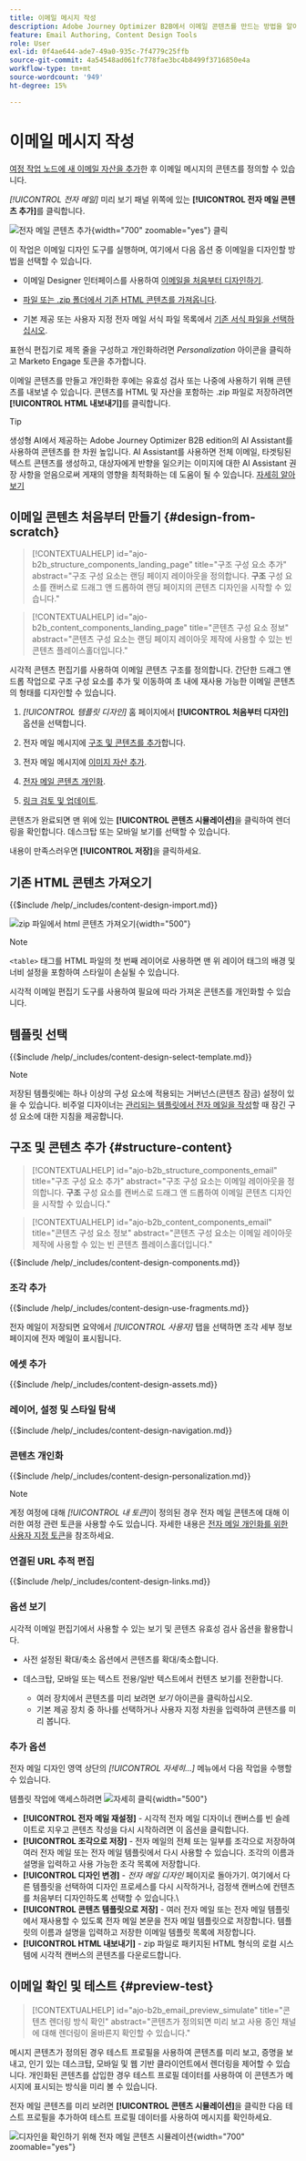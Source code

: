 ```yaml
---
title: 이메일 메시지 작성
description: Adobe Journey Optimizer B2B에서 이메일 콘텐츠를 만드는 방법을 알아봅니다. 템플릿, HTML 가져오기 및 AI 기반 도구를 사용하여 이메일 커뮤니케이션을 개인화하고 최적화합니다.
feature: Email Authoring, Content Design Tools
role: User
exl-id: 0f4ae644-ade7-49a0-935c-7f4779c25ffb
source-git-commit: 4a54548ad061fc778fae3bc4b8499f3716850e4a
workflow-type: tm+mt
source-wordcount: '949'
ht-degree: 15%

---
```


# 이메일 메시지 작성

[여정 작업 노드에 새 <!-- or duplicated --> 이메일 자산을 추가](./add-email.md)한 후 이메일 메시지의 콘텐츠를 정의할 수 있습니다.

_[!UICONTROL 전자 메일]_ 미리 보기 패널 위쪽에 있는 **[!UICONTROL 전자 메일 콘텐츠 추가]**&#x200B;를 클릭합니다.

![전자 메일 콘텐츠 추가 ](./assets/add-email-content.png){width="700" zoomable="yes"} 클릭

이 작업은 이메일 디자인 도구를 실행하며, 여기에서 다음 옵션 중 이메일을 디자인할 방법을 선택할 수 있습니다.

* 이메일 Designer 인터페이스를 사용하여 [이메일을 처음부터 디자인하기](#design-your-email-from-scratch).

* [파일 또는 .zip 폴더에서 기존 HTML 콘텐츠를 가져옵니다](#import-existing-html-content).

* 기본 제공 또는 사용자 지정 전자 메일 서식 파일 목록에서 [기존 서식 파일을 선택하십시오](#select-a-template).

표현식 편집기로 제목 줄을 구성하고 개인화하려면 _Personalization_ 아이콘을 클릭하고 Marketo Engage 토큰을 추가합니다.

이메일 콘텐츠를 만들고 개인화한 후에는 유효성 검사 또는 나중에 사용하기 위해 콘텐츠를 내보낼 수 있습니다. 콘텐츠를 HTML 및 자산을 포함하는 .zip 파일로 저장하려면 **[!UICONTROL HTML 내보내기]**&#x200B;를 클릭합니다.

>[!TIP]
>
>생성형 AI에서 제공하는 Adobe Journey Optimizer B2B edition의 AI Assistant를 사용하여 콘텐츠를 한 차원 높입니다. AI Assistant를 사용하면 전체 이메일, 타겟팅된 텍스트 콘텐츠를 생성하고, 대상자에게 반향을 일으키는 이미지에 대한 AI Assistant 권장 사항을 얻음으로써 게재의 영향을 최적화하는 데 도움이 될 수 있습니다. [자세히 알아보기](./ai-assistant-emails.md)

## 이메일 콘텐츠 처음부터 만들기 {#design-from-scratch}

>[!CONTEXTUALHELP]
>id="ajo-b2b_structure_components_landing_page"
>title="구조 구성 요소 추가"
>abstract="구조 구성 요소는 랜딩 페이지 레이아웃을 정의합니다. **구조** 구성 요소를 캔버스로 드래그 앤 드롭하여 랜딩 페이지의 콘텐츠 디자인을 시작할 수 있습니다."

>[!CONTEXTUALHELP]
>id="ajo-b2b_content_components_landing_page"
>title="콘텐츠 구성 요소 정보"
>abstract="콘텐츠 구성 요소는 랜딩 페이지 레이아웃 제작에 사용할 수 있는 빈 콘텐츠 플레이스홀더입니다."

시각적 콘텐츠 편집기를 사용하여 이메일 콘텐츠 구조를 정의합니다. 간단한 드래그 앤 드롭 작업으로 구조 구성 요소를 추가 및 이동하여 초 내에 재사용 가능한 이메일 콘텐츠의 형태를 디자인할 수 있습니다.

1. _[!UICONTROL 템플릿 디자인]_ 홈 페이지에서 **[!UICONTROL 처음부터 디자인]** 옵션을 선택합니다.

1. 전자 메일 메시지에 [구조 및 콘텐츠를 추가](#add-structure-and-content)합니다.
1. 전자 메일 메시지에 [이미지 자산 추가](#add-assets).
1. [전자 메일 콘텐츠 개인화](#personalize-content).
1. [링크 검토 및 업데이트](#preview-and-edit-linked-urls).

<!-- If needed, you can further personalize your email by clicking **[!UICONTROL Switch to code editor]** from the advanced menu. The code editor allows you to edit the email source code, such as adding tracking or custom HTML tags.

>[!CAUTION]
>
>You cannot revert back to the visual designer for this email after switching to the code editor. -->

콘텐츠가 완료되면 맨 위에 있는 **[!UICONTROL 콘텐츠 시뮬레이션]**&#x200B;을 클릭하여 렌더링을 확인합니다. 데스크탑 또는 모바일 보기를 선택할 수 있습니다.

내용이 만족스러우면 **[!UICONTROL 저장]**&#x200B;을 클릭하세요.

## 기존 HTML 콘텐츠 가져오기

{{$include /help/_includes/content-design-import.md}}

![zip 파일에서 html 콘텐츠 가져오기](./assets/email-import-zip-file.png){width="500"}

>[!NOTE]
>
>`<table>` 태그를 HTML 파일의 첫 번째 레이어로 사용하면 맨 위 레이어 태그의 배경 및 너비 설정을 포함하여 스타일이 손실될 수 있습니다.

시각적 이메일 편집기 도구를 사용하여 필요에 따라 가져온 콘텐츠를 개인화할 수 있습니다.

## 템플릿 선택

{{$include /help/_includes/content-design-select-template.md}}

>[!NOTE]
>
> 저장된 템플릿에는 하나 이상의 구성 요소에 적용되는 거버넌스(콘텐츠 잠금) 설정이 있을 수 있습니다. 비주얼 디자이너는 [관리되는 템플릿에서 전자 메일을 작성](./email-authoring-governance.md)할 때 잠긴 구성 요소에 대한 지침을 제공합니다.

## 구조 및 콘텐츠 추가 {#structure-content}

>[!CONTEXTUALHELP]
>id="ajo-b2b_structure_components_email"
>title="구조 구성 요소 추가"
>abstract="구조 구성 요소는 이메일 레이아웃을 정의합니다. **구조** 구성 요소를 캔버스로 드래그 앤 드롭하여 이메일 콘텐츠 디자인을 시작할 수 있습니다."

>[!CONTEXTUALHELP]
>id="ajo-b2b_content_components_email"
>title="콘텐츠 구성 요소 정보"
>abstract="콘텐츠 구성 요소는 이메일 레이아웃 제작에 사용할 수 있는 빈 콘텐츠 플레이스홀더입니다."

{{$include /help/_includes/content-design-components.md}}

### 조각 추가

{{$include /help/_includes/content-design-use-fragments.md}}

전자 메일이 저장되면 요약에서 _[!UICONTROL 사용자]_ 탭을 선택하면 조각 세부 정보 페이지에 전자 메일이 표시됩니다.

### 에셋 추가

{{$include /help/_includes/content-design-assets.md}}

### 레이어, 설정 및 스타일 탐색

{{$include /help/_includes/content-design-navigation.md}}

### 콘텐츠 개인화

{{$include /help/_includes/content-design-personalization.md}}

>[!NOTE]
>
>계정 여정에 대해 _[!UICONTROL 내 토큰]_&#x200B;이 정의된 경우 전자 메일 콘텐츠에 대해 이러한 여정 관련 토큰을 사용할 수도 있습니다. 자세한 내용은 [전자 메일 개인화를 위한 사용자 지정 토큰](./personalization-my-tokens.md)을 참조하세요.

### 연결된 URL 추적 편집

{{$include /help/_includes/content-design-links.md}}

### 옵션 보기

시각적 이메일 편집기에서 사용할 수 있는 보기 및 콘텐츠 유효성 검사 옵션을 활용합니다.

* 사전 설정된 확대/축소 옵션에서 콘텐츠를 확대/축소합니다.

* 데스크탑, 모바일 또는 텍스트 전용/일반 텍스트에서 컨텐츠 보기를 전환합니다.
   * 여러 장치에서 콘텐츠를 미리 보려면 _보기_ 아이콘을 클릭하십시오.
   * 기본 제공 장치 중 하나를 선택하거나 사용자 지정 차원을 입력하여 콘텐츠를 미리 봅니다.

### 추가 옵션

전자 메일 디자인 영역 상단의 _[!UICONTROL 자세히...]_ 메뉴에서 다음 작업을 수행할 수 있습니다.

템플릿 작업에 액세스하려면 ![자세히 클릭](./assets/email-designer-more-menu.png){width="500"}

* **[!UICONTROL 전자 메일 재설정]** - 시각적 전자 메일 디자이너 캔버스를 빈 슬레이트로 지우고 콘텐츠 작성을 다시 시작하려면 이 옵션을 클릭합니다.
* **[!UICONTROL 조각으로 저장]** - 전자 메일의 전체 또는 일부를 조각으로 저장하여 여러 전자 메일 또는 전자 메일 템플릿에서 다시 사용할 수 있습니다. 조각의 이름과 설명을 입력하고 사용 가능한 조각 목록에 저장합니다.
* **[!UICONTROL 디자인 변경]** - _전자 메일 디자인_ 페이지로 돌아가기. 여기에서 다른 템플릿을 선택하여 디자인 프로세스를 다시 시작하거나, 검정색 캔버스에 컨텐츠를 처음부터 디자인하도록 선택할 수 있습니다.\
* **[!UICONTROL 콘텐츠 템플릿으로 저장]** - 여러 전자 메일 또는 전자 메일 템플릿에서 재사용할 수 있도록 전자 메일 본문을 전자 메일 템플릿으로 저장합니다. 템플릿의 이름과 설명을 입력하고 저장한 이메일 템플릿 목록에 저장합니다.
* **[!UICONTROL HTML 내보내기]** - zip 파일로 패키지된 HTML 형식의 로컬 시스템에 시각적 캔버스의 콘텐츠를 다운로드합니다.

## 이메일 확인 및 테스트 {#preview-test}

>[!CONTEXTUALHELP]
>id="ajo-b2b_email_preview_simulate"
>title="콘텐츠 렌더링 방식 확인"
>abstract="콘텐츠가 정의되면 미리 보고 사용 중인 채널에 대해 렌더링이 올바른지 확인할 수 있습니다."

메시지 콘텐츠가 정의된 경우 테스트 프로필을 사용하여 콘텐츠를 미리 보고, 증명을 보내고, 인기 있는 데스크탑, 모바일 및 웹 기반 클라이언트에서 렌더링을 제어할 수 있습니다. 개인화된 콘텐츠를 삽입한 경우 테스트 프로필 데이터를 사용하여 이 콘텐츠가 메시지에 표시되는 방식을 미리 볼 수 있습니다.

전자 메일 콘텐츠를 미리 보려면 **[!UICONTROL 콘텐츠 시뮬레이션]**&#x200B;을 클릭한 다음 테스트 프로필을 추가하여 테스트 프로필 데이터를 사용하여 메시지를 확인하세요.

![디자인을 확인하기 위해 전자 메일 콘텐츠 시뮬레이션](./assets/email-designer-simulate-content.png){width="700" zoomable="yes"}

